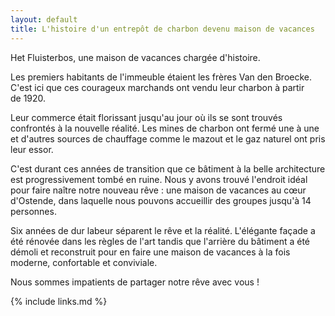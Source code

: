 ```yaml
---
layout: default
title: L'histoire d'un entrepôt de charbon devenu maison de vacances
---
```

Het Fluisterbos, une maison de vacances chargée d'histoire.

Les premiers habitants de l'immeuble étaient les frères Van den Broecke. C'est ici que ces courageux marchands ont vendu leur charbon à partir de 1920.

Leur commerce était florissant jusqu'au jour où ils se sont trouvés confrontés à la nouvelle réalité. Les mines de charbon ont fermé une à une et d'autres sources de chauffage comme le mazout et le gaz naturel ont pris leur essor.

C'est durant ces années de transition que ce bâtiment à la belle architecture est progressivement tombé en ruine. Nous y avons trouvé l'endroit idéal pour faire naître notre nouveau rêve : une maison de vacances au cœur d'Ostende, dans laquelle nous pouvons accueillir des groupes jusqu'à 14 personnes.

Six années de dur labeur séparent le rêve et la réalité. L'élégante façade a été rénovée dans les règles de l'art tandis que l'arrière du bâtiment a été démoli et reconstruit pour en faire une maison de vacances à la fois moderne, confortable et conviviale. 

Nous sommes impatients de partager notre rêve avec vous !

{% include links.md %}
